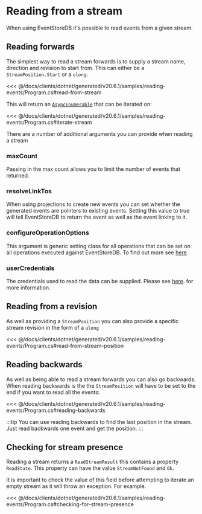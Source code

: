 # Reading from a stream

When using EventStoreDB it's possible to read events from a given stream.

## Reading forwards

The simplest way to read a stream forwards is to supply a stream name, direction and revision to start from. This can either be a `StreamPosition.Start` or a `ulong`:

<<< @/docs/clients/dotnet/generated/v20.6.1/samples/reading-events/Program.cs#read-from-stream

This will return an [`AsyncEnumerable`](https://docs.microsoft.com/en-us/dotnet/api/system.collections.generic.iasyncenumerable-1?view=dotnet-plat-ext-3.1) that can be iterated on:

<<< @/docs/clients/dotnet/generated/v20.6.1/samples/reading-events/Program.cs#iterate-stream
 
There are a number of additional arguments you can provide when reading a stream

### maxCount

Passing in the max count allows you to limit the number of events that returned. 

### resolveLinkTos

When using projections to create new events you can set whether the generated events are pointers to existing events. Setting this value to true will tell EventStoreDB to return the event as well as the event linking to it.

### configureOperationOptions

This argument is generic setting class for all operations that can be set on all operations executed against EventStoreDB. To find out more see [here]().

### userCredentials
The credentials used to read the data can be supplied. Please see [here](authentication/authenticating-with-username-password.html).
 for more information.

## Reading from a revision

As well as providing a `StreamPosition` you can also provide a specific stream revision in the form of a `ulong`

<<< @/docs/clients/dotnet/generated/v20.6.1/samples/reading-events/Program.cs#read-from-stream-position

## Reading backwards

As well as being able to read a stream forwards you can also go backwards. When reading backwards is the the `StreamPosition` will have to be set to the end if you want to read all the events:

<<< @/docs/clients/dotnet/generated/v20.6.1/samples/reading-events/Program.cs#reading-backwards 

:::tip
You can use reading backwards to find the last position in the stream. Just read backwards one event and get the position.
:::

## Checking for stream presence 
Reading a stream returns a `ReadStreamResult` this contains a property `ReadState`. This property can have the value `StreamNotFound` and `Ok`.

It is important to check the value of this field before attempting to iterate an empty stream as it will throw an exception. For example.

<<< @/docs/clients/dotnet/generated/v20.6.1/samples/reading-events/Program.cs#checking-for-stream-presence